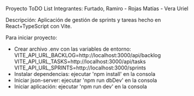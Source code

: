 Proyecto ToDO List
Integrantes: Furtado, Ramiro - Rojas Matías - Vera Uriel

Descripción:
Aplicación de gestión de sprints y tareas hecho en React+TypeScript con Vite.

Para iniciar proyecto:
- Crear archivo .env con las variables de entorno:
VITE_API_URL_BACKLOG=http://localhost:3000/api/backlog
VITE_API_URL_TASKS=http://localhost:3000/api/tasks
VITE_API_URL_SPRINTS=http://localhost:3000/sprints
- Instalar dependencias:
  ejecutar 'npm install' en la consola
- Iniciar json-server:
  ejecutar 'npm run dbDev' en la consola
- Iniciar aplicación:
  ejecutar 'npm run dev' en la consola
